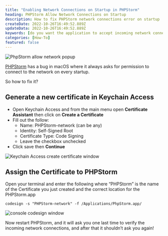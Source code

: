 ```yaml
---
title: "Enabling Network Connections on Startup in PHPStorm"
heading: PHPStorm Allow Network Connections on Startup
description: How to fix PHPStorm network connections error on startup
createDate: 2022-10-26T16:49:52.889Z
updateData: 2022-10-26T16:49:52.889Z
keywords: [do you want the application to accept incoming network connections, accept incoming network connections]
categories: [How-To]
featured: false
---
```


<Image src="phpstorm.png" alt="PhpStorm allow network popup" />

[PHPStorm](https://www.jetbrains.com/phpstorm/) has a bug in macOS where it always asks for permission to
connect to the network on every startup.

So how to fix it?

## Generate a new certificate in Keychain Access

- Open Keychain Access and from the main menu open **Certificate Assistant** then click on **Create a Certificate**
- Fill out the follow:
  - Name: PHPStorm-network (can be any)
  - Identity: Self-Signed Root
  - Certificate Type: Code Signing
  - Leave the checkbox unchecked
- Click save then **Continue**

<Image src="certificate.png" alt="Keychain Access create certificate window" />

## Assign the Certificate to PHPStorm

Open your terminal and enter the following where “PHPStorm” is the name of the Certificate you just created and the
correct location for the PHPStorm.app

```shell
codesign -s "PHPStorm-network" -f /Applications/PhpStorm.app/
```

<Image src="console.png" alt="console codesign window" />

Now restart PHPStorm, and it will ask you one last time to verify the incoming network connections, and after that it
shouldn’t ask you again!
